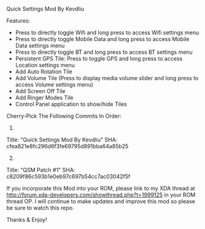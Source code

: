 Quick Settings Mod By Kevdliu

Features:
- Press to directly toggle Wifi and long press to access Wifi settings menu
- Press to directly toggle Mobile Data and long press to access Mobile Data settings menu
- Press to directly toggle BT and long press to access BT settings menu
- Persistent GPS Tile: Press to toggle GPS and long press to access Location settings menu
- Add Auto Rotation Tile
- Add Volume Tile (Press to display media volume slider and long press to access Volume settings menu)
- Add Screen Off Tile
- Add Ringer Modes Tile
- Control Panel application to show/hide Tiles

Cherry-Pick The Following Commits In Order:

1) 
Title: "Quick Settings Mod By Kevdliu" 
SHA: cfea821e8fc296d6f3fe69795d891bba64a85b25

2) 
Title: "QSM Patch #1"
SHA: c8209f86c593b1e0eb97c697b54cc7ac03042f5f

If you incorporate this Mod into your ROM, please link to my XDA thread at http://forum.xda-developers.com/showthread.php?t=1999125 in your ROM thread OP. 
I will continue to make updates and improve this mod so please be sure to watch this repo. 

Thanks &
Enjoy!


